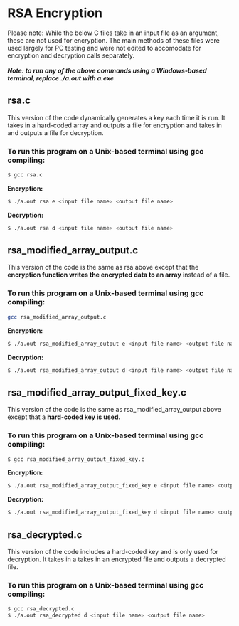 # RSA Encryption
Please note: While the below C files take in an input file as an argument, these are not used for encryption. The main methods of these files were used largely for PC testing and were not edited to accomodate for encryption and decryption calls separately. 
<br /><br />
**_Note: to run any of the above commands using a Windows-based terminal, replace ./a.out with a.exe_**

## rsa.c
This version of the code dynamically generates a key each time it is run. It takes in a hard-coded array and outputs a file for encryption and takes in and outputs a file for decryption.

### To run this program on a Unix-based terminal using gcc compiling:
```bash
$ gcc rsa.c 
```
**Encryption:** 
```bash
$ ./a.out rsa e <input file name> <output file name> 
```
**Decryption:** <br />
```bash
$ ./a.out rsa d <input file name> <output file name> 
```

## rsa_modified_array_output.c
This version of the code is the same as rsa above except that the **encryption function writes the encrypted data to an array** instead of a file.

### To run this program on a Unix-based terminal using gcc compiling:
```bash
gcc rsa_modified_array_output.c
```
**Encryption:** <br />
```bash
$ ./a.out rsa_modified_array_output e <input file name> <output file name> 
```
**Decryption:** <br />
```bash
$ ./a.out rsa_modified_array_output d <input file name> <output file name> 
```

## rsa_modified_array_output_fixed_key.c
This version of the code is the same as rsa_modified_array_output above except that a **hard-coded key is used.**

### To run this program on a Unix-based terminal using gcc compiling:
```bash
$ gcc rsa_modified_array_output_fixed_key.c
```
**Encryption:** <br />
```bash
$ ./a.out rsa_modified_array_output_fixed_key e <input file name> <output file name> 
```
**Decryption:** <br />
```bash
$ ./a.out rsa_modified_array_output_fixed_key d <input file name> <output file name> 
```

## rsa_decrypted.c
This version of the code includes a hard-coded key and is only used for decryption. It takes in a takes in an encrypted file and outputs a decrypted file.

### To run this program on a Unix-based terminal using gcc compiling:
```bash
$ gcc rsa_decrypted.c
$ ./a.out rsa_decrypted d <input file name> <output file name> 
```

